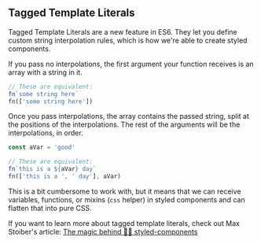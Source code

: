 ## Tagged Template Literals

Tagged Template Literals are a new feature in ES6. They let you define custom string interpolation rules,
which is how we're able to create styled components.

If you pass no interpolations, the first argument your function receives is an array with a string in it.

```jsx
// These are equivalent:
fn`some string here`
fn(['some string here'])
```

Once you pass interpolations, the array contains the passed string, split at the positions of the interpolations.
The rest of the arguments will be the interpolations, in order.

```jsx
const aVar = 'good'

// These are equivalent:
fn`this is a ${aVar} day`
fn(['this is a ', ' day'], aVar)
```

This is a bit cumbersome to work with, but it means that we can receive variables, functions, or mixins
(`css` helper) in styled components and can flatten that into pure CSS.

If you want to learn more about tagged template literals, check out Max Stoiber's article:
[The magic behind 💅🏾 styled-components](https://mxstbr.blog/2016/11/styled-components-magic-explained/)
